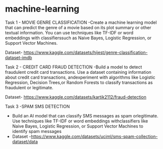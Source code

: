 # machine-learning
Task 1  - MOVIE GENRE CLASSIFICATION
-Create a machine learning model that can predict the genre of a movie based on its plot summary or other textual information. You can use techniques like TF-IDF or word embeddings with classifierssuch as Naive Bayes, Logistic Regression, or Support Vector Machines.

Dataset- https://www.kaggle.com/datasets/hijest/genre-classification-dataset-imdb

Task 2 - CREDIT CARD FRAUD DETECTION
-Build a model to detect fraudulent credit card transactions. Use a dataset containing information about credit card transactions, andexperiment with algorithms like Logistic Regression, Decision Trees,or Random Forests to classify transactions as fraudulent or legitimate.

Dataset- https://www.kaggle.com/datasets/kartik2112/fraud-detection

Task 3 -SPAM SMS DETECTION
- Build an AI model that can classify SMS messages as spam orlegitimate. Use techniques like TF-IDF or word embeddings withclassifiers like Naive Bayes, Logistic Regression, or Support Vector Machines to identify spam messages
- Dataset -https://www.kaggle.com/datasets/uciml/sms-spam-collection-dataset/data

